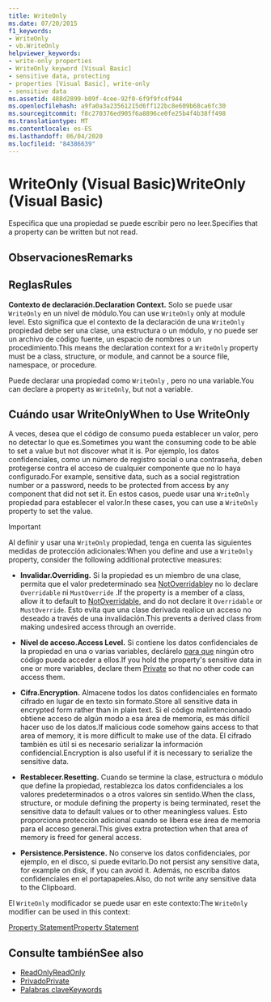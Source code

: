 ```yaml
---
title: WriteOnly
ms.date: 07/20/2015
f1_keywords:
- WriteOnly
- vb.WriteOnly
helpviewer_keywords:
- write-only properties
- WriteOnly keyword [Visual Basic]
- sensitive data, protecting
- properties [Visual Basic], write-only
- sensitive data
ms.assetid: 488d2899-b09f-4cee-92f0-6f9f9fc4f944
ms.openlocfilehash: a9fa0a3a23561215d6ff122bc8e609b68ca6fc30
ms.sourcegitcommit: f8c270376ed905f6a8896ce0fe25b4f4b38ff498
ms.translationtype: MT
ms.contentlocale: es-ES
ms.lasthandoff: 06/04/2020
ms.locfileid: "84386639"
---
```

# <a name="writeonly-visual-basic"></a><span data-ttu-id="88bbe-102">WriteOnly (Visual Basic)</span><span class="sxs-lookup"><span data-stu-id="88bbe-102">WriteOnly (Visual Basic)</span></span>
<span data-ttu-id="88bbe-103">Especifica que una propiedad se puede escribir pero no leer.</span><span class="sxs-lookup"><span data-stu-id="88bbe-103">Specifies that a property can be written but not read.</span></span>  
  
## <a name="remarks"></a><span data-ttu-id="88bbe-104">Observaciones</span><span class="sxs-lookup"><span data-stu-id="88bbe-104">Remarks</span></span>  
  
## <a name="rules"></a><span data-ttu-id="88bbe-105">Reglas</span><span class="sxs-lookup"><span data-stu-id="88bbe-105">Rules</span></span>  
 <span data-ttu-id="88bbe-106">**Contexto de declaración.**</span><span class="sxs-lookup"><span data-stu-id="88bbe-106">**Declaration Context.**</span></span> <span data-ttu-id="88bbe-107">Solo se puede usar `WriteOnly` en un nivel de módulo.</span><span class="sxs-lookup"><span data-stu-id="88bbe-107">You can use `WriteOnly` only at module level.</span></span> <span data-ttu-id="88bbe-108">Esto significa que el contexto de la declaración de una `WriteOnly` propiedad debe ser una clase, una estructura o un módulo, y no puede ser un archivo de código fuente, un espacio de nombres o un procedimiento.</span><span class="sxs-lookup"><span data-stu-id="88bbe-108">This means the declaration context for a `WriteOnly` property must be a class, structure, or module, and cannot be a source file, namespace, or procedure.</span></span>  
  
 <span data-ttu-id="88bbe-109">Puede declarar una propiedad como `WriteOnly` , pero no una variable.</span><span class="sxs-lookup"><span data-stu-id="88bbe-109">You can declare a property as `WriteOnly`, but not a variable.</span></span>  
  
## <a name="when-to-use-writeonly"></a><span data-ttu-id="88bbe-110">Cuándo usar WriteOnly</span><span class="sxs-lookup"><span data-stu-id="88bbe-110">When to Use WriteOnly</span></span>  
 <span data-ttu-id="88bbe-111">A veces, desea que el código de consumo pueda establecer un valor, pero no detectar lo que es.</span><span class="sxs-lookup"><span data-stu-id="88bbe-111">Sometimes you want the consuming code to be able to set a value but not discover what it is.</span></span> <span data-ttu-id="88bbe-112">Por ejemplo, los datos confidenciales, como un número de registro social o una contraseña, deben protegerse contra el acceso de cualquier componente que no lo haya configurado.</span><span class="sxs-lookup"><span data-stu-id="88bbe-112">For example, sensitive data, such as a social registration number or a password, needs to be protected from access by any component that did not set it.</span></span> <span data-ttu-id="88bbe-113">En estos casos, puede usar una `WriteOnly` propiedad para establecer el valor.</span><span class="sxs-lookup"><span data-stu-id="88bbe-113">In these cases, you can use a `WriteOnly` property to set the value.</span></span>  
  
> [!IMPORTANT]
> <span data-ttu-id="88bbe-114">Al definir y usar una `WriteOnly` propiedad, tenga en cuenta las siguientes medidas de protección adicionales:</span><span class="sxs-lookup"><span data-stu-id="88bbe-114">When you define and use a `WriteOnly` property, consider the following additional protective measures:</span></span>  
  
- <span data-ttu-id="88bbe-115">**Invalidar.**</span><span class="sxs-lookup"><span data-stu-id="88bbe-115">**Overriding.**</span></span> <span data-ttu-id="88bbe-116">Si la propiedad es un miembro de una clase, permita que el valor predeterminado sea [NotOverridable](notoverridable.md)y no lo declare `Overridable` ni `MustOverride` .</span><span class="sxs-lookup"><span data-stu-id="88bbe-116">If the property is a member of a class, allow it to default to [NotOverridable](notoverridable.md), and do not declare it `Overridable` or `MustOverride`.</span></span> <span data-ttu-id="88bbe-117">Esto evita que una clase derivada realice un acceso no deseado a través de una invalidación.</span><span class="sxs-lookup"><span data-stu-id="88bbe-117">This prevents a derived class from making undesired access through an override.</span></span>  
  
- <span data-ttu-id="88bbe-118">**Nivel de acceso.**</span><span class="sxs-lookup"><span data-stu-id="88bbe-118">**Access Level.**</span></span> <span data-ttu-id="88bbe-119">Si contiene los datos confidenciales de la propiedad en una o varias variables, declárelo [para que](private.md) ningún otro código pueda acceder a ellos.</span><span class="sxs-lookup"><span data-stu-id="88bbe-119">If you hold the property's sensitive data in one or more variables, declare them [Private](private.md) so that no other code can access them.</span></span>  
  
- <span data-ttu-id="88bbe-120">**Cifra.**</span><span class="sxs-lookup"><span data-stu-id="88bbe-120">**Encryption.**</span></span> <span data-ttu-id="88bbe-121">Almacene todos los datos confidenciales en formato cifrado en lugar de en texto sin formato.</span><span class="sxs-lookup"><span data-stu-id="88bbe-121">Store all sensitive data in encrypted form rather than in plain text.</span></span> <span data-ttu-id="88bbe-122">Si el código malintencionado obtiene acceso de algún modo a esa área de memoria, es más difícil hacer uso de los datos.</span><span class="sxs-lookup"><span data-stu-id="88bbe-122">If malicious code somehow gains access to that area of memory, it is more difficult to make use of the data.</span></span> <span data-ttu-id="88bbe-123">El cifrado también es útil si es necesario serializar la información confidencial.</span><span class="sxs-lookup"><span data-stu-id="88bbe-123">Encryption is also useful if it is necessary to serialize the sensitive data.</span></span>  
  
- <span data-ttu-id="88bbe-124">**Restablecer.**</span><span class="sxs-lookup"><span data-stu-id="88bbe-124">**Resetting.**</span></span> <span data-ttu-id="88bbe-125">Cuando se termine la clase, estructura o módulo que define la propiedad, restablezca los datos confidenciales a los valores predeterminados o a otros valores sin sentido.</span><span class="sxs-lookup"><span data-stu-id="88bbe-125">When the class, structure, or module defining the property is being terminated, reset the sensitive data to default values or to other meaningless values.</span></span> <span data-ttu-id="88bbe-126">Esto proporciona protección adicional cuando se libera ese área de memoria para el acceso general.</span><span class="sxs-lookup"><span data-stu-id="88bbe-126">This gives extra protection when that area of memory is freed for general access.</span></span>  
  
- <span data-ttu-id="88bbe-127">**Persistence.**</span><span class="sxs-lookup"><span data-stu-id="88bbe-127">**Persistence.**</span></span> <span data-ttu-id="88bbe-128">No conserve los datos confidenciales, por ejemplo, en el disco, si puede evitarlo.</span><span class="sxs-lookup"><span data-stu-id="88bbe-128">Do not persist any sensitive data, for example on disk, if you can avoid it.</span></span> <span data-ttu-id="88bbe-129">Además, no escriba datos confidenciales en el portapapeles.</span><span class="sxs-lookup"><span data-stu-id="88bbe-129">Also, do not write any sensitive data to the Clipboard.</span></span>  
  
 <span data-ttu-id="88bbe-130">El `WriteOnly` modificador se puede usar en este contexto:</span><span class="sxs-lookup"><span data-stu-id="88bbe-130">The `WriteOnly` modifier can be used in this context:</span></span>  
  
 [<span data-ttu-id="88bbe-131">Property Statement</span><span class="sxs-lookup"><span data-stu-id="88bbe-131">Property Statement</span></span>](../statements/property-statement.md)  
  
## <a name="see-also"></a><span data-ttu-id="88bbe-132">Consulte también</span><span class="sxs-lookup"><span data-stu-id="88bbe-132">See also</span></span>

- [<span data-ttu-id="88bbe-133">ReadOnly</span><span class="sxs-lookup"><span data-stu-id="88bbe-133">ReadOnly</span></span>](readonly.md)
- [<span data-ttu-id="88bbe-134">Privado</span><span class="sxs-lookup"><span data-stu-id="88bbe-134">Private</span></span>](private.md)
- [<span data-ttu-id="88bbe-135">Palabras clave</span><span class="sxs-lookup"><span data-stu-id="88bbe-135">Keywords</span></span>](../keywords/index.md)
